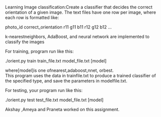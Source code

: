 Learning
Image classification:Create a classifier that decides the correct orientation of a given image.
The text files have one row per image, where each row is formatted like:

photo_id correct_orientation r11 g11 b11 r12 g12 b12 ...

k-nearestneighbors, AdaBoost, and neural network are implemented to classify the images  

For training, program run like this:

./orient.py train train_file.txt model_file.txt [model]

where[model]is one ofnearest,adaboost,nnet, orbest.  
This program uses the data in trainfile.txt to produce a trained classifier of the specified type,
and save the parameters in modelfile.txt.  

For testing, your program run like this:

./orient.py test test_file.txt model_file.txt [model]


Akshay ,Ameya and Praneta worked on this assignment.
